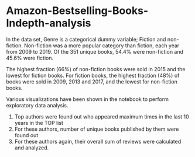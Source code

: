 # Amazon-Bestselling-Books-Indepth-analysis


In the data set, Genre is a categorical dummy variable; Fiction and non-fiction. Non-fiction was a more popular category than fiction, each year from 2009 to 2019. Of the 351 unique books, 54.4% were non-fiction and 45.6% were fiction.

The highest fraction (66%) of non-fiction books were sold in 2015 and the lowest for fiction books. For fiction books, the highest fraction (48%) of books were sold in 2009, 2013 and 2017, and the lowest for non-fiction books.

Various visualizations have been shown in the notebook to perform exploratory data analysis.

1. Top authors were found out who appeared maximum times in the last 10 years in the TOP list
2. For these authors, number of unique books published by them were found out
3. For these authors again, their overall sum of reviews were calculated and analyzed.
